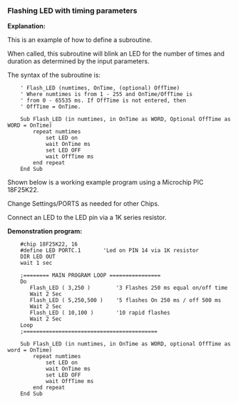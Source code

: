 <div class="section">

<div class="titlepage">

<div>

<div>

### <span id="_flashing_led_with_timing_parameters"></span>Flashing LED with timing parameters

</div>

</div>

</div>

<span class="strong">**Explanation:**</span>

This is an example of how to define a subroutine.

When called, this subroutine will blink an LED for the number of times
and duration as determined by the input parameters.

The syntax of the subroutine is:

``` screen
    ' Flash_LED (numtimes, OnTime, (optional) OffTime)
    ' Where numtimes is from 1 - 255 and OnTime/OffTime is
    ' from 0 - 65535 ms. If OffTime is not entered, then
    ' OffTime = OnTime.

    Sub Flash_LED (in numtimes, in OnTime as WORD, Optional OffTime as WORD = OnTime)
        repeat numtimes
            set LED on
            wait OnTime ms
            set LED OFF
            wait OffTime ms
        end repeat
    End Sub
```

Shown below is a working example program using a Microchip PIC 18F25K22.

Change Settings/PORTS as needed for other Chips.

Connect an LED to the LED pin via a 1K series resistor.

<span class="strong">**Demonstration program:**</span>

``` screen
    #chip 18F25K22, 16
    #define LED PORTC.1       'Led on PIN 14 via 1K resistor
    DIR LED OUT
    wait 1 sec

    ;======== MAIN PROGRAM LOOP ================
    Do
       Flash_LED ( 3,250 )        '3 Flashes 250 ms equal on/off time
       Wait 2 Sec
       Flash_LED ( 5,250,500 )    '5 flashes On 250 ms / off 500 ms
       Wait 2 Sec
       Flash_LED ( 10,100 )       '10 rapid flashes
       Wait 2 Sec
    Loop
    ;==========================================

    Sub Flash_LED (in numtimes, in OnTime as WORD, optional OffTime as word = OnTime)
        repeat numtimes
            set LED on
            wait OnTime ms
            set LED OFF
            wait OffTime ms
        end repeat
    End Sub
```

</div>
